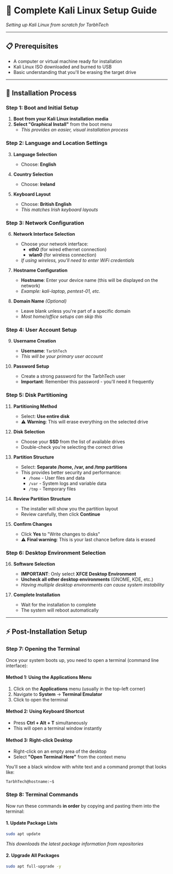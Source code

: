# 🔧 Complete Kali Linux Setup Guide
*Setting up Kali Linux from scratch for TarbhTech*

---

## 📋 Prerequisites

- A computer or virtual machine ready for installation
- Kali Linux ISO downloaded and burned to USB
- Basic understanding that you'll be erasing the target drive

---

## 🚀 Installation Process

### Step 1: Boot and Initial Setup

1. **Boot from your Kali Linux installation media**
2. **Select "Graphical Install"** from the boot menu
   - *This provides an easier, visual installation process*

### Step 2: Language and Location Settings

3. **Language Selection**
   - Choose: **English**

4. **Country Selection**
   - Choose: **Ireland**

5. **Keyboard Layout**
   - Choose: **British English**
   - *This matches Irish keyboard layouts*

### Step 3: Network Configuration

6. **Network Interface Selection**
   - Choose your network interface:
     - **eth0** (for wired ethernet connection)
     - **wlan0** (for wireless connection)
   - *If using wireless, you'll need to enter WiFi credentials*

7. **Hostname Configuration**
   - **Hostname**: Enter your device name (this will be displayed on the network)
   - *Example: kali-laptop, pentest-01, etc.*

8. **Domain Name** *(Optional)*
   - Leave blank unless you're part of a specific domain
   - *Most home/office setups can skip this*

### Step 4: User Account Setup

9. **Username Creation**
   - **Username**: `TarbhTech`
   - *This will be your primary user account*

10. **Password Setup**
    - Create a strong password for the TarbhTech user
    - **Important**: Remember this password - you'll need it frequently

### Step 5: Disk Partitioning

11. **Partitioning Method**
    - Select: **Use entire disk**
    - ⚠️ **Warning**: This will erase everything on the selected drive

12. **Disk Selection**
    - Choose your **SSD** from the list of available drives
    - Double-check you're selecting the correct drive

13. **Partition Structure**
    - Select: **Separate /home, /var, and /tmp partitions**
    - This provides better security and performance:
      - `/home` - User files and data
      - `/var` - System logs and variable data
      - `/tmp` - Temporary files

14. **Review Partition Structure**
    - The installer will show you the partition layout
    - Review carefully, then click **Continue**

15. **Confirm Changes**
    - Click **Yes** to "Write changes to disks"
    - ⚠️ **Final warning**: This is your last chance before data is erased

### Step 6: Desktop Environment Selection

16. **Software Selection**
    - **IMPORTANT**: Only select **XFCE Desktop Environment**
    - **Uncheck all other desktop environments** (GNOME, KDE, etc.)
    - *Having multiple desktop environments can cause system instability*

17. **Complete Installation**
    - Wait for the installation to complete
    - The system will reboot automatically

---

## ⚡ Post-Installation Setup

### Step 7: Opening the Terminal
Once your system boots up, you need to open a terminal (command line interface):

#### Method 1: Using the Applications Menu
1. Click on the **Applications** menu (usually in the top-left corner)
2. Navigate to **System** → **Terminal Emulator**
3. Click to open the terminal

#### Method 2: Using Keyboard Shortcut
- Press **Ctrl + Alt + T** simultaneously
- This will open a terminal window instantly

#### Method 3: Right-click Desktop
- Right-click on an empty area of the desktop
- Select **"Open Terminal Here"** from the context menu

You'll see a black window with white text and a command prompt that looks like:
```
TarbhTech@hostname:~$
```

### Step 8: Terminal Commands
Now run these commands **in order** by copying and pasting them into the terminal:

#### 1. Update Package Lists
```bash
sudo apt update
```
*This downloads the latest package information from repositories*

#### 2. Upgrade All Packages
```bash
sudo apt full-upgrade -y
```
